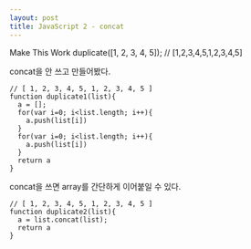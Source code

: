 ```yaml
---
layout: post
title: JavaScript 2 - concat
---
```


Make This Work
duplicate([1, 2, 3, 4, 5]); // [1,2,3,4,5,1,2,3,4,5]


concat을 안 쓰고 만들어봤다.
```
// [ 1, 2, 3, 4, 5, 1, 2, 3, 4, 5 ]
function duplicate1(list){
  a = [];
  for(var i=0; i<list.length; i++){
    a.push(list[i])
  }
  for(var i=0; i<list.length; i++){
    a.push(list[i])
  }
  return a
}
```

concat을 쓰면 array를 간단하게 이어붙일 수 있다.
```
// [ 1, 2, 3, 4, 5, 1, 2, 3, 4, 5 ]
function duplicate2(list){
  a = list.concat(list);
  return a 
}
```